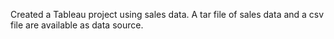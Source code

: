 Created a Tableau project using sales data. A tar file of sales data and a csv file are available as data source.
